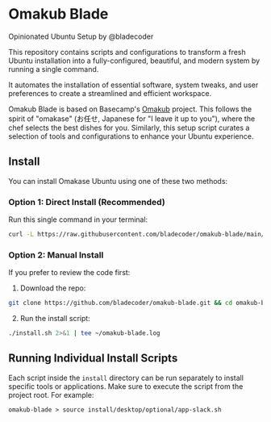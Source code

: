 # Omakub Blade

Opinionated Ubuntu Setup by @bladecoder

This repository contains scripts and configurations to transform a fresh Ubuntu installation into a fully-configured, beautiful, and modern system by running a single command.

It automates the installation of essential software, system tweaks, and user preferences to create a streamlined and efficient workspace.

Omakub Blade is based on Basecamp's [Omakub](https://github.com/basecamp/omakub) project. This follows the spirit of "omakase" (お任せ, Japanese for "I leave it up to you"), where the chef selects the best dishes for you. Similarly, this setup script curates a selection of tools and configurations to enhance your Ubuntu experience.

## Install

You can install Omakase Ubuntu using one of these two methods:

### Option 1: Direct Install (Recommended)

Run this single command in your terminal:

```sh
curl -L https://raw.githubusercontent.com/bladecoder/omakub-blade/main/boot.sh | bash
```

### Option 2: Manual Install

If you prefer to review the code first:

1. Download the repo:

```sh
git clone https://github.com/bladecoder/omakub-blade.git && cd omakub-blade
```

2. Run the install script:

```sh
./install.sh 2>&1 | tee ~/omakub-blade.log
```

## Running Individual Install Scripts

Each script inside the `install` directory can be run separately to install specific tools or applications. Make sure to execute the script from the project root. For example:

```
omakub-blade > source install/desktop/optional/app-slack.sh
``` 
